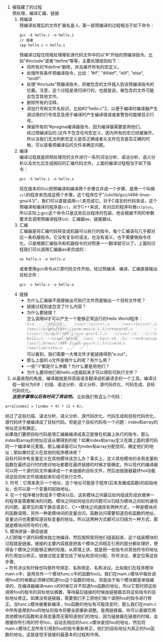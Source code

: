 1.  被隐藏了的过程    
    预处理、编译汇编、链接    
    1.  预编译    
        预编译处理后的文件扩展名是.ii，第一部预编译的过程相当于如下命令：   
        ```
        gcc -E hello.c -o hello.i
        // 或者
        cpp hello.c > hello.i
        ```
        预编译过程住院哦处理哪些源代码文件中的以”#“开始的预编译指令。比如"#include"或者”define“等等，主要处理规则如下：   
        + 将所有的”#define“删除，并且展开所有的宏定义。   
        + 处理所有条件预编译指令，比如：”#if", "#ifdef", "elif", "else", "endif".   
        + 处理"#include"预编译指令，将被包含的文件插入到该预编译指令的位置。注意，这个过程是递归进行的，也就是说，被包含的文件可能会包含其他文件。   
        + 删除所有的注释。    
        + 添加行号和文件名标识，比如#2“hello.c"2，以便于编译时编译器产生调试用的行号信息及用于编译时产生编译错误或者警告时能够显示行号。   
        + 保留所有的”#pragma编译器指令，因为编译器需要是用他们。    
        经过预编译后的.i文件不包含任何宏定义，因为所有的宏已经被展开。所以当我们无法判断宏定义是否正确或者头文件包含是否正确的时候，可以查看预编译后的文件来确定问题。   
    2.  编译    
        编译过程就是把预处理完的文件进行一系列词法分析、语法分析、语义分析以及优化后生成相应的汇编代码文件。上面的编译过程相当于如下指令：   
        ```
        gcc -S hello.i -o hello.s
        ```
        现在版本的Gcc把预编译和编译两个步骤合并成一个步骤，是用一个叫做`ccl`的程序来完成这两个步骤。这个程序位于"/usr/lib/gcc/i486-linux-gnu/4.1/"，我们可以直接调用`ccl`来完成它。对于C语言的代码来说，这个预编译和编译的程序是`ccl`，对于C++来说，有对应的程序叫做`cclplus`。所以实际上gcc这个命令只是这些后台程序的包装，他会根据不同的参数要求去调用预编译程序ccl、汇编器as、链接器ld。    
    3.  汇编    
        汇编器是将汇编代码转变成机器可以执行的指令，每个汇编语句几乎都对应一条机器指令。它没有复杂的语法，也没有语义，也不需要做指令优化，只是根据汇编指令和机器指令的对照表一一翻译就可以了。上面的过程我们可以调用汇编器as来完成的：    
        ```
        as hello.s -o hello.o
        ```
        或者使用gcc命令从C源代码文件开始，经过预编译、编译、汇编直接输出目标文件：    
        ```
        gcc -c hello.c -o hello.o
        ```
    4.  链接    
        + 为什么汇编器不直接输出可执行文件而是输出一个目标文件呢？    
        + 链接过程到底包含了什么内容？    
        + 为什么要链接？    
        怎么调用ld才可以产生一个能够正常运行的Hello World程序：   
        ![../pictures/1.jpg](./pictures/1.jpg)    
        可以看到，我们需要一大堆文件才能链接得到“a.out"。   
        + 那么上面的.o文件是做什么的呢？有什么用？    
        + 一些”-l“都是什么参数？为什么要是用他们？    
        + 为什么要将他们和hello.o连接起来才可以得到可执行文件？    
2.  从最直观的角度，编译器就是将高级语言翻译成机器语言的一个工具。编译过程一般分为6步：扫描、语法分析、语义分析、源代码优化、代码生成、目标代码优化。   
  ___这些步骤等以后有时间了再说吧。___
  比如我们有这么个代码：    
  ```
  arra[index] = (index + 4) * (2 + 6);
  ```
  经过了这些扫描、语法分析、语义分析、源代码优化、代码生成和目标代码优化，源代码终于被编译成了目标代码。但是这个目标代码有一个问题：index和array的地址还没有确定。   
  如果我们要把目标代码是用汇编器编译成真正能够在机器上执行的指令，那么index和array的地址应该从哪得到的呢？如果index和array定义在跟上面的源代码同一个编译单元里面，那么编译器可以为index和array分配空间，确定他们的地址；那如果时定义在其他的程序模块呢？    
  目标代码中有变量定义在其他模块该怎么办？事实上，定义其他模块的全局变量和函数在最终运行时的绝对地址都要在最终链接的时候才能确定。所以现代的编译器可以将一个源代码文件编译成一个未链接的目标文件，然后由链接器最终hoi功能讲这些目标文件链接起来形成可执行文件。   
3.  符号：它用来表示一个地址，这个地址可能是子程序(后来发展成函数)的起始地址，也可以是一个变量的起始地址。   
4.  在一个程序被分割成多个模块以后，这些模块之间最后如何组成形成衣蛾单一的程序是需要解决的问题。模块之间如何组合的问题可以归结为模块之间如何通信的问题，最常见的属于静态语言C、C++模块之间通信有两种方式，一种是模块间的函数调用，另外一种是模块间的变量访问。函数访问需要知道目标函数的地址，变量访问也需要知道目标变量的地址。所以这两种方式都可以归结为一种方式，那就是模块间符号的引用。     
5.  模块拼装--静态链接    
    人们把每个源代码模块独立地编译，然后按照穾将他们组装起来，这个组装模块的过程就是链接。链接的主要内容就是把各个模块之间相互引用的部分都处理好，使得各个模块之间能够正确的衔接。从原理上讲，就是把一些指令对其他符号的地址的引用加以修正。链接过程主要包括了地址和空间分配、符号决议、重定位等这些步骤。    
    + 符号决议有时候也叫做符号绑定、名称绑定、名称决议。比如我们在程序模块main.c中，是用另外一个模块func.c中的函数foo()。我们在main.c模块中每处调用foo的时候都必须确切知道foo这个函数的地址，但是由于每个模块都是单独编译的，在编译器编译main.c的时候它并不知道foo函数的地址，所以它暂时把这些调用foo的指令的目标地址搁置，等待最后链接的时候由链接器去将这些指令的目标地址修正。如果没有链接器，需要我们手工把他们每个调用foo的指令进行修正。当func.c模块被重新编译，foo函数的地址有可能改变时，那么我们在main.c中所有是用到foo的地址的指令将要全部重新调整。是用链接器，你可以直接饮用其他模块的函数和全局变量而无需知道他们的地址，因为链接器在链接的时候，会根据你所引用的符号foo，自动去相应的func.c模块查找foo的地址，然后将main.c模块汇总所有引用到foo的指令重新修正，他们的目标地址为真正的foo函数的地址。这就是惊天链接的最基本的过程和作用。    
